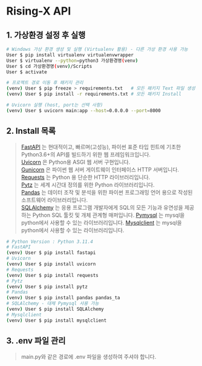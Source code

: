 # Rising-X API

> 

## 1. 가상환경 설정 후 실행

```sh
# Windows 가상 환경 생성 및 실행 (Virtualenv 활용) - 다른 가상 환경 사용 가능
User $ pip install virtualenv virtualenvwrapper
User $ virtualenv --python=python3 가상환경명(venv)
User $ cd 가상환경명(venv)/Scripts
User $ activate

# 프로젝트 경로 이동 후 패키지 관리
(venv) User $ pip freeze > requirements.txt   # 모든 패키지 Text 파일 생성
(venv) User $ pip install -r requirements.txt # 모든 패키지 Install

# Uvicorn 실행 (host, port는 선택 사항)
(venv) User $ uvicorn main:app --host=0.0.0.0 --port=8000
```

## 2. Install 목록

> [FastAPI](https://fastapi.tiangolo.com/ko/) 는 현대적이고, 빠르며(고성능), 파이썬 표준 타입 힌트에 기초한 Python3.6+의 API를 빌드하기 위한 웹 프레임워크입니다.   
> [Uvicorn](https://www.uvicorn.org/) 은 Python용 ASGI 웹 서버 구현입니다.   
> [Gunicorn](https://gunicorn.org/) 은 파이썬 웹 서버 게이트웨이 인터페이스 HTTP 서버입니다.   
> [Requests](https://requests.readthedocs.io/) 는 Python 용 단순한 HTTP 라이브러리입니다.   
> [Pytz](https://pypi.org/project/pytz/) 는 세계 시간대 정의를 위한 Python 라이브러리입니다.   
> [Pandas](https://pandas.pydata.org/) 는 데이터 조작 및 분석을 위한 파이썬 프로그래밍 언어 용으로 작성된 소프트웨어 라이브러리입니다.   
> [SQLAlchemy](https://pypi.org/project/SQLAlchemy/) 는 응용 프로그램 개발자에게 SQL의 모든 기능과 유연성을 제공하는 Python SQL 툴킷 및 개체 관계형 매퍼입니다.
> [Pymysql](https://pypi.org/project/pymysql/) 는 mysql을 python에서 사용할 수 있는 라이브러리입니다.
> [Mysqlclient](https://pypi.org/project/mysqlclient/) 는 mysql을 python에서 사용할 수 있는 라이브러리입니다.


```sh
# Python Version : Python 3.11.4
# FastAPI
(venv) User $ pip install fastapi
# Uvicorn
(venv) User $ pip install uvicorn
# Requests
(venv) User $ pip install requests
# Pytz
(venv) User $ pip install pytz
# Pandas
(venv) User $ pip install pandas pandas_ta
# SQLAlchemy - 대체 Pymysql 사용 가능
(venv) User $ pip install SQLAlchemy
# Mysqlclient
(venv) User $ pip install mysqlclient
```

## 3. .env 파일 관리

> main.py와 같은 경로에 .env 파일을 생성하여 주셔야 합니다.